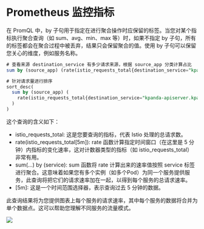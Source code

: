 # Prometheus 监控指标

在 PromQL 中，by 子句用于指定在进行聚合操作时应保留的标签。当您对某个指标执行聚合查询（如 sum、avg、min、max 等）时，如果不指定 by 子句，所有的标签都会在聚合过程中被丢弃，结果只会保留聚合的值。使用 by 子句可以保留您关心的维度，例如服务名称。

```sql
# 查看来源 destination_service 有多少请求来源，根据 source_app 分类计算占比
sum by (source_app) (rate(istio_requests_total{destination_service="kpanda-apiserver.kpanda-system.svc.cluster.local"}[5m]))

# 针对请求量进行排序
sort_desc(
  sum by (source_app) (
    rate(istio_requests_total{destination_service="kpanda-apiserver.kpanda-system.svc.cluster.local"}[5m])
  )
)
```

这个查询的含义如下：

- istio_requests_total: 这是您要查询的指标，代表 Istio 处理的总请求数。
- rate(istio_requests_total[5m]): rate 函数计算指定时间窗口（在这里是 5 分钟）内指标的变化速率，这对计数器类型的指标（如 istio_requests_total）非常有用。
- sum(...) by (service): sum 函数将 rate 计算出来的速率值按照 service 标签进行聚合。这意味着如果您有多个实例（如多个Pod）为同一个服务提供服务，此查询将把它们的请求速率加在一起，以得到每个服务的总请求速率。
- [5m]: 这是一个时间范围选择器，表示查询过去 5 分钟的数据。

此查询结果将为您提供图表上每个服务的请求速率，其中每个服务的数据将合并为单个数据点。这可以帮助您理解不同服务的流量模式。

![](https://cdn.nlark.com/yuque/0/2023/png/343806/1703475565195-caea7e99-1201-4d66-a736-c1a99b37cb6c.png)